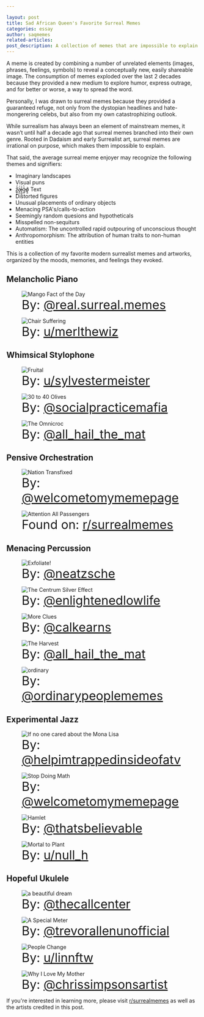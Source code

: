 ```yaml
---

layout: post
title: Sad African Queen's Favorite Surreal Memes
categories: essay
author: saqmemes
related-articles:
post_description: A collection of memes that are impossible to explain.
---
```


<style>
	.figure-caption {
		font-size: 2rem;
	}
	</style>

A meme is created by combining a number of unrelated elements (images, phrases, feelings, symbols) to reveal a conceptually new, easily shareable image. The consumption of memes exploded over the last 2 decades because they provided a new medium to explore humor, express outrage, and for better or worse, a way to spread the word.

Personally, I was drawn to surreal memes because they provided a guaranteed refuge, not only from the dystopian headlines and hate-mongerering celebs, but also from my own catastrophizing outlook.

While surrealism has always been an element of mainstream memes, it wasn’t until half a decade ago that surreal memes branched into their own genre. Rooted in Dadaism and early Surrealist art, surreal memes are irrational on purpose, which makes them impossible to explain. 

That said, the average surreal meme enjoyer may recognize the following themes and signifiers:

-	Imaginary landscapes
-	Visual puns
-	z̴͚̜̙̉́͘ä̷̙̲́l̵̢̯͓̍g̵̩͐̀o̸̢̱̍ Text
-	Distorted figures
-	Unusual placements of ordinary objects
-	Menacing PSA's/calls-to-action
-	Seemingly random quesions and hypotheticals
-	Misspelled non-sequiturs
-	Automatism: The uncontrolled rapid outpouring of unconscious thought
-	Anthropomorphism: The attribution of human traits to non-human entities

This is a collection of my favorite modern surrealist memes and artworks, organized by the moods, memories, and feelings they evoked.


## Melancholic Piano

<figure class="figure">
	<img src="/assets/post_media/2022-1-6-surrealmemes/realsurrealmemes_mango.jpg" class="figure-img img-fluid rounded" alt="Mango Fact of the Day">
	<figcaption class="figure-caption">
		By: <a href="https://www.instagram.com/real.surreal.memes" target="_blank">@real.surreal.memes</a>
	</figcaption>
</figure>

<figure class="figure">
	<img src="/assets/post_media/2022-1-6-surrealmemes/u_merlthewiz_chair.jpg" class="figure-img img-fluid rounded" alt="Chair Suffering">
	<figcaption class="figure-caption">
		By: <a href="https://www.reddit.com/user/merlthewiz" target="_blank">u/merlthewiz</a>
	</figcaption>
</figure>





## Whimsical Stylophone


<figure class="figure">
	<img src="/assets/post_media/2022-1-6-surrealmemes/u_sylvestermeister_fruital.jpg" class="figure-img img-fluid rounded" alt="Fruital">
	<figcaption class="figure-caption">
		By: <a href="https://www.reddit.com/user/sylvestermeister" target="_blank">u/sylvestermeister</a>
	</figcaption>
</figure>

<figure class="figure">
	<img src="/assets/post_media/2022-1-6-surrealmemes/socialpracticemafia_olives.jpg" class="figure-img img-fluid rounded" alt="30 to 40 Olives">
	<figcaption class="figure-caption">
		By: <a href="https://www.instagram.com/socialpracticemafia" target="_blank">@socialpracticemafia</a>
	</figcaption>
</figure>

<figure class="figure">
	<img src="/assets/post_media/2022-1-6-surrealmemes/allhailthemat_omnicroc.jpg" class="figure-img img-fluid rounded" alt="The Omnicroc">
	<figcaption class="figure-caption">
		By: <a href="https://www.instagram.com/all_hail_the_mat" target="_blank">@all_hail_the_mat</a>
	</figcaption>
</figure>





## Pensive Orchestration

<figure class="figure">
	<img src="/assets/post_media/2022-1-6-surrealmemes/welcometomymeme_fight.jpg" class="figure-img img-fluid rounded" alt="Nation Transfixed">
	<figcaption class="figure-caption">
		By: <a href="https://www.instagram.com/welcometomymemepage" target="_blank">@welcometomymemepage</a>
	</figcaption>
</figure>

<figure class="figure">
	<img src="/assets/post_media/2022-1-6-surrealmemes/u_deleted_onfoot.jpg" class="figure-img img-fluid rounded" alt="Attention All Passengers">
	<figcaption class="figure-caption">
		Found on: <a href="https://www.reddit.com/r/surrealmemes/comments/az6cs6/its_still_a_long_way_so_sit_back_and_relax/" target="_blank">r/surrealmemes</a>
	</figcaption>
</figure>





## Menacing Percussion

<figure class="figure">
	<img src="/assets/post_media/2022-1-6-surrealmemes/neatzsche_exfoliate.jpg" class="figure-img img-fluid rounded" alt="Exfoliate!">
	<figcaption class="figure-caption">
		By: <a href="https://www.instagram.com/neatzsche" target="_blank">@neatzsche</a>
	</figcaption>
</figure>

<figure class="figure">
	<img src="/assets/post_media/2022-1-6-surrealmemes/enlightenedlowlife_grandpa.jpg" class="figure-img img-fluid rounded" alt="The Centrum Silver Effect">
	<figcaption class="figure-caption">
		By: <a href="https://www.instagram.com/enlightenedlowlife" target="_blank">@enlightenedlowlife</a>
	</figcaption>
</figure>

<figure class="figure">
	<img src="/assets/post_media/2022-1-6-surrealmemes/calkearns_clues.jpg" class="figure-img img-fluid rounded" alt="More Clues">
	<figcaption class="figure-caption">
		By: <a href="https://www.instagram.com/calkearns" target="_blank">@calkearns</a>
	</figcaption>
</figure>

<figure class="figure">
	<img src="/assets/post_media/2022-1-6-surrealmemes/allhailthemat_harvest.jpg" class="figure-img img-fluid rounded" alt="The Harvest">
	<figcaption class="figure-caption">
		By: <a href="https://www.instagram.com/all_hail_the_mat" target="_blank">@all_hail_the_mat</a>
	</figcaption>
</figure>

<figure class="figure">
	<img src="/assets/post_media/2022-1-6-surrealmemes/ordinarypeoplememes.jpg" class="figure-img img-fluid rounded" alt="ordinary">
	<figcaption class="figure-caption">
		By: <a href="https://www.instagram.com/ordinarypeoplememes" target="_blank">@ordinarypeoplememes</a>
	</figcaption>
</figure>






## Experimental Jazz

<figure class="figure">
	<img src="/assets/post_media/2022-1-6-surrealmemes/helpimtrapped_monalisa.jpg" class="figure-img img-fluid rounded" alt="If no one cared about the Mona Lisa">
	<figcaption class="figure-caption">
		By: <a href="https://www.instagram.com/helpimtrappedinsideofatv" target="_blank">@helpimtrappedinsideofatv</a>
	</figcaption>
</figure>

<figure class="figure">
	<img src="/assets/post_media/2022-1-6-surrealmemes/welcometomymeme_math.jpg" class="figure-img img-fluid rounded" alt="Stop Doing Math">
	<figcaption class="figure-caption">
		By: <a href="https://www.instagram.com/welcometomymemepage" target="_blank">@welcometomymemepage</a>
	</figcaption>
</figure>

<figure class="figure">
	<img src="/assets/post_media/2022-1-6-surrealmemes/thatsbelievable_octopus.jpg" class="figure-img img-fluid rounded" alt="Hamlet">
	<figcaption class="figure-caption">
		By: <a href="https://www.instagram.com/thatsbelievable" target="_blank">@thatsbelievable</a>
	</figcaption>
</figure>

<figure class="figure">
	<img src="/assets/post_media/2022-1-6-surrealmemes/u_null_h_plant.jpg" class="figure-img img-fluid rounded" alt="Mortal to Plant">
	<figcaption class="figure-caption">
		By: <a href="https://www.reddit.com/user/null_h" target="_blank">u/null_h</a>
	</figcaption>
</figure>





## Hopeful Ukulele

<figure class="figure">
	<img src="/assets/post_media/2022-1-6-surrealmemes/thecallcenter_dream.jpg" class="figure-img img-fluid rounded" alt="a beautiful dream">
	<figcaption class="figure-caption">
		By: <a href="https://www.instagram.com/thecallcenter" target="_blank">@thecallcenter</a>
	</figcaption>
</figure>

<figure class="figure">
	<img src="/assets/post_media/2022-1-6-surrealmemes/trevorallenunofficial_meter.jpg" class="figure-img img-fluid rounded" alt="A Special Meter">
	<figcaption class="figure-caption">
		By: <a href="https://www.instagram.com/trevorallenunoffical" target="_blank">@trevorallenunofficial</a>
	</figcaption>
</figure>

<figure class="figure">
	<img src="/assets/post_media/2022-1-6-surrealmemes/u_linnftw_peoplechange.jpg" class="figure-img img-fluid rounded" alt="People Change">
	<figcaption class="figure-caption">
		By: <a href="https://www.reddit.com/user/linnftw" target="_blank">u/linnftw</a>
	</figcaption>
</figure>

<figure class="figure">
	<img src="/assets/post_media/2022-1-6-surrealmemes/chrissimpsons_mother.jpg" class="figure-img img-fluid rounded" alt="Why I Love My Mother">
	<figcaption class="figure-caption">
		By: <a href="https://www.instagram.com/chrissimpsonsartist" target="_blank">@chrissimpsonsartist</a>
	</figcaption>
</figure>


If you're interested in learning more, please visit [r/surrealmemes](https://www.reddit.com/r/surrealmemes/) as well as the artists credited in this post.